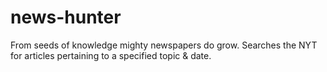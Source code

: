 # news-hunter
From seeds of knowledge mighty newspapers do grow.  Searches the NYT for articles pertaining to a specified topic &amp; date.
